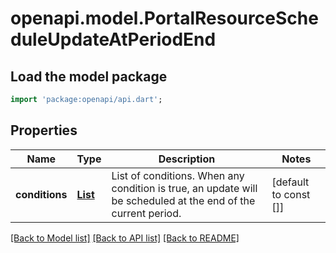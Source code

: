 # openapi.model.PortalResourceScheduleUpdateAtPeriodEnd

## Load the model package
```dart
import 'package:openapi/api.dart';
```

## Properties
Name | Type | Description | Notes
------------ | ------------- | ------------- | -------------
**conditions** | [**List<PortalResourceScheduleUpdateAtPeriodEndCondition>**](PortalResourceScheduleUpdateAtPeriodEndCondition.md) | List of conditions. When any condition is true, an update will be scheduled at the end of the current period. | [default to const []]

[[Back to Model list]](../README.md#documentation-for-models) [[Back to API list]](../README.md#documentation-for-api-endpoints) [[Back to README]](../README.md)


